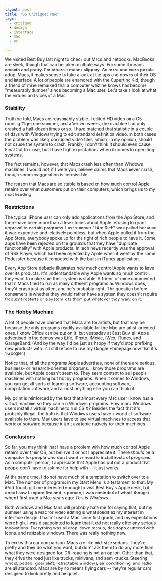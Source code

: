 ```yaml
---
layout: post
title: 'OS Critique: Mac'
tags:
  - critique
  - design
  - interface
  - mac
  - os

---
```


We visited Best Buy last night to check out Macs and netbooks. MacBooks are sleek, though that can be taken multiple ways. For some it means smooth and pretty. For others it means slippery. As more and more people adopt Macs, it makes sense to take a look at the ups and downs of their OS and interface. A lot of people are enamored with the Cupertino Kid, though a friend of mine remarked that a computer whiz he knows has become "measurably dumber" since becoming a Mac user. Let's take a look at what the virtues and vices of a Mac.
<h3><!--more-->Stability</h3>
Truth be told, Macs are reasonably stable. I edited HD video on a G5 running Tiger one summer, and after ten weeks, the machine had only crashed a half-dozen times or so. I have matched that statistic in a couple of days with Windows trying to edit standard definition video. In both cases the problem was likely corrupted video files, which, in my opinion, should not cause the system to crash. Frankly, I don't think it should even cause Final Cut to close, but I have high expectations when it comes to operating systems.

The fact remains, however, that Macs crash less often than Windows machines. I would <em>not</em>, if I were you, believe claims that Macs never crash, though some exaggeration is permissible.

The reason that Macs are so stable is based on how much control Apple retains over what customers put on their computers, which brings us to my next heading.
<h3>Restrictions</h3>
The typical iPhone user can only add applications from the App Store, and there have been more than a few stories about Apple refusing to grant approval to certain programs. Last summer "I Am Rich" was pulled because it was expensive and relatively pointless, but when Apple pulled it from the App Store, everybody spoke up for the right of rich people to have it. Some apps have been rejected on the grounds that they have "duplicate functionality" with Apple products. In tech news recently was the approval of RSS Player, which had been rejected by Apple when it went by the name Podcaster because it competed with the built-in iTunes application.

Every App Store debacle illustrates how much control Apple wants to have over its products. It's understandable why Apple wants so much control: they want to make sure their system is stable. A friend of mine commented that if Macs tried to run as many different programs as Windows does, they'd crash just as often, and he's probably right. The question before consumers is whether they would rather have a system they doesn't require frequent restarts or a system lets them put whatever they want on it.
<h3>The Hobby Machine</h3>
A lot of people have claimed that Macs are for artists, but that may be because the only programs readily available for the Mac are artist-oriented ones. I know Office can be put on it, but yesterday at Best Buy, all Apple advertised in the demos was iLife, iPhoto, iMovie, iWeb, iTunes, and GarageBand. (And by the way, I'd be just as happy if they'd stop prefixing new products with 'i'. I still refuse to use my Google Homepage now that it's 'iGoogle'.)

Notice that, of all the programs Apple advertises, none of them are serious, business- or research-oriented programs. I know those programs are available, but Apple doesn't seem to. They seem content to sell people machines with nothing but hobby programs. When it comes to Windows, you can get all sorts of learning software, accounting software, computation software, and almost anything else you can think of.

My point is reinforced by the fact that almost every Mac user I know has a virtual machine so they can run Windows programs. How many Windows users install a virtual machine to run OS X? Besides the fact that it's probably illegal, the truth is that Windows users have a world of software available to them. Mac users have to use virtual machines to access that world of software because it isn't available natively for their machines.
<h3>Conclusions</h3>
So far, you may think that I have a problem with how much control Apple retains over their OS, but believe it or not I appreciate it. There <em>should</em> be a computer for people who don't want or need to install hosts of programs. As a computer person, I appreciate that Apple has put out a product that people don't have to ask me for help with -- it just works.
<p style="text-align: left;">At the same time, I do not have much of a temptation to switch over to a Mac. The number of programs in my Start Menu is a testament to that. My iPod Touch got me interested enough to visit Best Buy's Apple desk, but once I saw Leopard live and in person, I was reminded of what I thought when I first used a Mac years ago: <em>This is Windows.</em></p>
<p style="text-align: left;">Both Windows and Mac fans will probably hate me for saying that, but my summer using a Mac for video editing is what solidified my interest in interface design. I hadn't used a Mac since first grade, and my expectations were high. I was disappointed to learn that it did not really offer any serious innovations. Everything was all drop-down menus, desktops cluttered with icons, and resizable windows. There was really nothing new.</p>
<p style="text-align: left;">To end with a car comparison, Macs are like mid-size sedans. They're pretty and they do what you want, but don't ask them to do any more than what they were designed for. Off-roading is not an option. Other than that, they drive the road just like trucks, minivans, and semi-trucks. Steering wheel, pedals, gear shift, retractable windows, air conditioning, and radio are all standard. Macs are by no means flying cars -- they're regular cars designed to look pretty and be quiet.</p>
